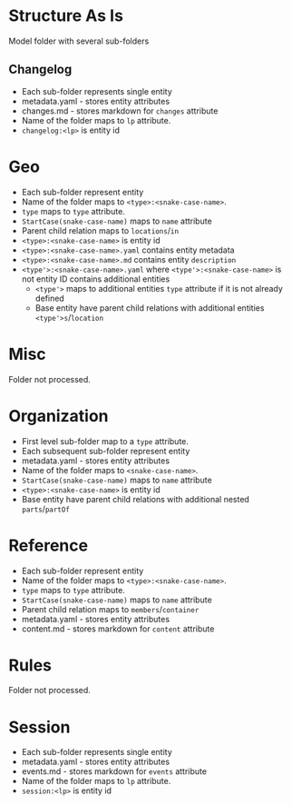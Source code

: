 # Structure As Is
Model folder with several sub-folders
## Changelog
* Each sub-folder represents single entity
* metadata.yaml - stores entity attributes
* changes.md - stores markdown for `changes` attribute
* Name of the folder maps to `lp` attribute.
* `changelog:<lp>` is entity id

# Geo
* Each sub-folder represent entity
* Name of the folder maps to `<type>:<snake-case-name>`. 
* `type` maps to `type` attribute.
* `StartCase(snake-case-name)` maps to `name` attribute
* Parent child relation maps to `locations`/`in`
* `<type>:<snake-case-name>` is entity id
* `<type>:<snake-case-name>.yaml` contains entity metadata
* `<type>:<snake-case-name>.md` contains entity `description`
* `<type'>:<snake-case-name>.yaml` where `<type'>:<snake-case-name>` is not entity ID contains additional entities
  * `<type'>` maps to additional entities `type` attribute if it is not already defined
  * Base entity have parent child relations with additional entities `<type'>s`/`location`

# Misc
Folder not processed.
# Organization
* First level sub-folder map to a `type` attribute.
* Each subsequent sub-folder represent entity
* metadata.yaml - stores entity attributes
* Name of the folder maps to `<snake-case-name>`. 
* `StartCase(snake-case-name)` maps to `name` attribute
* `<type>:<snake-case-name>` is entity id
* Base entity have parent child relations with additional nested `parts`/`partOf`

# Reference
* Each sub-folder represent entity
* Name of the folder maps to `<type>:<snake-case-name>`. 
* `type` maps to `type` attribute.
* `StartCase(snake-case-name)` maps to `name` attribute
* Parent child relation maps to `members`/`container`
* metadata.yaml - stores entity attributes
* content.md - stores markdown for `content` attribute
# Rules
Folder not processed.
# Session
* Each sub-folder represents single entity
* metadata.yaml - stores entity attributes
* events.md - stores markdown for `events` attribute
* Name of the folder maps to `lp` attribute.
* `session:<lp>` is entity id

